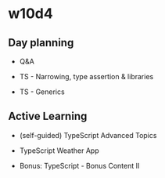 
# w10d4



## Day planning

- Q&A 

- TS - Narrowing, type assertion & libraries

- TS - Generics





## Active Learning

- (self-guided) TypeScript Advanced Topics

- TypeScript Weather App

- Bonus: TypeScript - Bonus Content II



